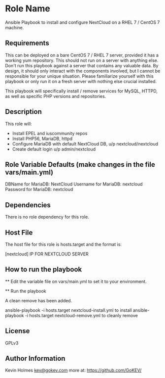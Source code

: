 Role Name
=========

Ansible Playbook to install and configure NextCloud on a RHEL 7 / CentOS 7 machine.

Requirements
------------
This can be deployed on a bare CentOS 7 / RHEL 7 server, provided it has a working yum repository.  This should not run on a server with anything else.  Don't run this playbook against a server that contains any valuable data.  By design, it should only interact with the components involved, but I cannot be responsible for your unique situation.  Please familiarize yourself with this playbook or only run it on a fresh server with nothing else crucial installed.

This playbook will specifically install / remove services for MySQL, HTTPD, as well as specific PHP versions and repositories.

Description
------------

This role will: 

- Install EPEL and iuscommunity repos
- Install PHP56, MariaDB, httpd
- Configure MariaDB with default NextCloud DB, u/p nextcloud/nextcloud
- Create default login u/p admin/nextcloud

Role Variable Defaults (make changes in the file vars/main.yml)
--------------

DBName for MariaDB:   NextCloud
Username for MariaDB: nextcloud
Password for MariaDB: nextcloud

Dependencies
------------

There is no role dependency for this role.

Host File
----------

The host file for this role is hosts.target and the format is: 

[nextcloud]
IP FOR NEXTCLOUD SERVER

How to run the playbook
------------------------

**  Edit the variable file on vars/main.yml to set it to your environment. 

** Run the playbook

A clean remove has been added.

ansible-playbook -i hosts.target nextcloud-install.yml to install
ansible-playbook -i hosts.target nextcloud-remove.yml to cleanly remove

License
-------

GPLv3

Author Information
------------------

Kevin Holmes <kev@gokev.com> more at: https://github.com/GoKEV/
